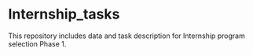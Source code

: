 # Internship_tasks
This repository includes data and task description for Internship program selection Phase 1.
